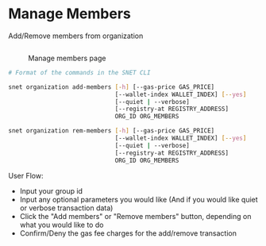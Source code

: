 # Manage Members

Add/Remove members from organization&#x20;

<figure><img src="../../../../../../public/assets/images/products/TUI/Screenshot 2024-08-16 at 8.45.09 PM.png" alt=""><figcaption><p>Manage members page</p></figcaption></figure>

```bash
# Format of the commands in the SNET CLI

snet organization add-members [-h] [--gas-price GAS_PRICE]
                              [--wallet-index WALLET_INDEX] [--yes]
                              [--quiet | --verbose]
                              [--registry-at REGISTRY_ADDRESS]
                              ORG_ID ORG_MEMBERS

snet organization rem-members [-h] [--gas-price GAS_PRICE]
                              [--wallet-index WALLET_INDEX] [--yes]
                              [--quiet | --verbose]
                              [--registry-at REGISTRY_ADDRESS]
                              ORG_ID ORG_MEMBERS
```

User Flow:

* Input your group id
* Input any optional parameters you would like (And if you would like quiet or verbose transaction data)
* Click the "Add members" or "Remove members" button, depending on what you would like to do
* Confirm/Deny the gas fee charges for the add/remove transaction
